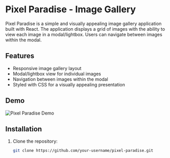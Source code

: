 # Pixel Paradise - Image Gallery

Pixel Paradise is a simple and visually appealing image gallery application built with React. The application displays a grid of images with the ability to view each image in a modal/lightbox. Users can navigate between images within the modal.

## Features

- Responsive image gallery layout
- Modal/lightbox view for individual images
- Navigation between images within the modal
- Styled with CSS for a visually appealing presentation

## Demo

![Pixel Paradise Demo](demo-image-url)

## Installation

1. Clone the repository:
   ```bash
   git clone https://github.com/your-username/pixel-paradise.git
